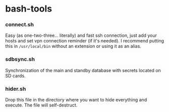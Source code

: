 # bash-tools

### connect.sh
Easy (as one-two-three... literally) and fast ssh connection, just add your hosts and set vpn connection reminder (if it's needed).
I recommend putting this in ```/usr/local/bin``` without an extension or using it as an alias.

### sdbsync.sh
Synchronization of the main and standby database with secrets located on SD cards.

### hider.sh
Drop this file in the directory where you want to hide everything and execute.
The file will self-destruct.